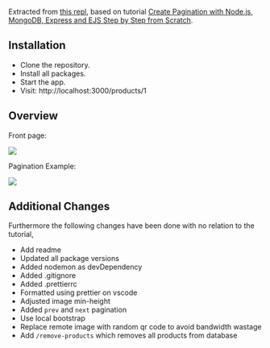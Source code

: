 Extracted from [this repl](https://repl.it/@NguyenDa18/NodePaginationExample), based on tutorial [Create Pagination with Node.js, MongoDB, Express and EJS Step by Step from Scratch](https://evdokimovm.github.io/javascript/nodejs/mongodb/pagination/expressjs/ejs/bootstrap/2017/08/20/create-pagination-with-nodejs-mongodb-express-and-ejs-step-by-step-from-scratch.html).

## Installation

- Clone the repository.
- Install all packages.
- Start the app.
- Visit: http://localhost:3000/products/1

## Overview
Front page:

![](https://i.imgur.com/M8HoUbU.png)

Pagination Example:

![](https://i.imgur.com/rvvEJmR.png)

## Additional Changes
Furthermore the following changes have been done with no relation to the tutorial,
- Add readme
- Updated all package versions
- Added nodemon as devDependency
- Added .gitignore
- Added .prettierrc
- Formatted using prettier on vscode
- Adjusted image min-height
- Added `prev` and `next` pagination
- Use local bootstrap
- Replace remote image with random qr code to avoid bandwidth wastage
- Add `/remove-products` which removes all products from database